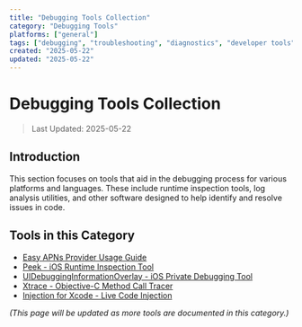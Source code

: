 ```yaml
---
title: "Debugging Tools Collection"
category: "Debugging Tools"
platforms: ["general"]
tags: ["debugging", "troubleshooting", "diagnostics", "developer tools"]
created: "2025-05-22"
updated: "2025-05-22"
---
```


# Debugging Tools Collection

> Last Updated: 2025-05-22

## Introduction

This section focuses on tools that aid in the debugging process for various platforms and languages. These include runtime inspection tools, log analysis utilities, and other software designed to help identify and resolve issues in code.

## Tools in this Category

- [Easy APNs Provider Usage Guide](../tools/调试工具/easy_apns_provider.md)
- [Peek - iOS Runtime Inspection Tool](../tools/调试工具/peek_ios_debugger.md)
- [UIDebuggingInformationOverlay - iOS Private Debugging Tool](../tools/调试工具/ui_debugging_information_overlay.md)
- [Xtrace - Objective-C Method Call Tracer](../tools/调试工具/xtrace_objc_tool.md)
- [Injection for Xcode - Live Code Injection](../tools/调试工具/injection_for_xcode.md)

*(This page will be updated as more tools are documented in this category.)*
